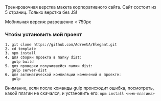 ﻿ Тренировочная верстка макета корпоративного сайта. Сайт состоит из 5 страниц. 
 Только верстка без JS!
 
 Мобильная версия: разрешение < 750px



### Чтобы установить мой проект
```
1. git clone https://github.com/AdreeUA/Elegant.git
2. cd template
3. npm install
4. для сборки проекта в папку dist:
   gulp build
5. для проверки получившейся папки dist:
   gulp server-dist
6. для автоматической компиляции изменений в проекте:
   gulp

```
Внимание, если после команды gulp происходит ошибка, посмотреть, какой плагин не скачался, и установить его:
`npm install <имя-плагина>`